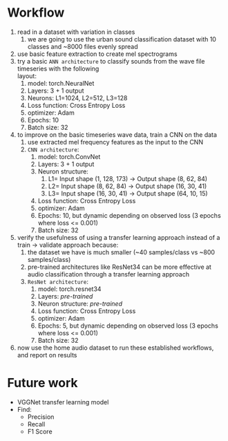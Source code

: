 # Workflow
1. read in a dataset with variation in classes
    1. we are going to use the urban sound classification dataset with 10 classes and ~8000 files evenly spread
2. use basic feature extraction to create mel spectrograms
3. try a basic `ANN architecture` to classify sounds from the wave file timeseries with the following\
   layout:
    1. model: torch.NeuralNet
    2. Layers: 3 + 1 output
    3. Neurons: L1=1024, L2=512, L3=128
    4. Loss function: Cross Entropy Loss
    5. optimizer: Adam
    6. Epochs: 10
    7. Batch size: 32
4. to improve on the basic timeseries wave data, train a CNN on the data
    1. use extracted mel frequency features as the input to the CNN
    2. `CNN architecture`:
        1. model: torch.ConvNet
        2. Layers: 3 + 1 output
        3. Neuron structure: 
            1. L1= Input shape (1, 128, 173) ->  Output shape (8, 62, 84) 
            2. L2= Input shape (8, 62, 84) -> Output shape (16, 30, 41)
            3. L3= Input shape (16, 30, 41) -> Output shape (64, 10, 15)
        4. Loss function: Cross Entropy Loss
        5. optimizer: Adam
        6. Epochs: 10, but dynamic depending on observed loss (3 epochs where loss <= 0.001)
        7. Batch size: 32
5. verify the usefulness of using a transfer learning approach instead of a train -> validate approach because:
    1. the dataset we have is much smaller (~40 samples/class vs ~800 samples/class)
    2. pre-trained architectures like ResNet34 can be more effective at audio classification through a transfer learning approach
    3. `ResNet architecture`:
        1. model: torch.resnet34
        2. Layers: *pre-trained*
        3. Neuron structure: *pre-trained*
        4. Loss function: Cross Entropy Loss
        5. optimizer: Adam
        6. Epochs: 5, but dynamic depending on observed loss (3 epochs where loss <= 0.001)
        7. Batch size: 32
6. now use the home audio dataset to run these established workflows, and report on results

# Future work
- VGGNet transfer learning model
- Find:
    - Precision
    - Recall 
    - F1 Score